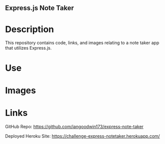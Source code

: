 ## Express.js Note Taker

# Description
This repository contains code, links, and images relating to a note taker app that utilizes Express.js.

# Use

# Images

# Links
GitHub Repo: https://github.com/iangoodwin173/express-note-taker

Deployed Heroku Site: https://challenge-express-notetaker.herokuapp.com/
